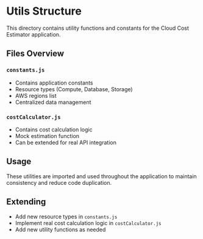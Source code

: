 # Utils Structure

This directory contains utility functions and constants for the Cloud Cost Estimator application.

## Files Overview

### `constants.js`
- Contains application constants
- Resource types (Compute, Database, Storage)
- AWS regions list
- Centralized data management

### `costCalculator.js`
- Contains cost calculation logic
- Mock estimation function
- Can be extended for real API integration

## Usage

These utilities are imported and used throughout the application to maintain consistency and reduce code duplication.

## Extending

- Add new resource types in `constants.js`
- Implement real cost calculation logic in `costCalculator.js`
- Add new utility functions as needed 